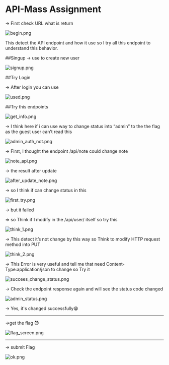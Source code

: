 # API-Mass Assignment

→ First check URL what is return 

![begin.png](API-Mass%20Assignment%2018247c97d4b3801d921efd19187d883e/begin.png)

This detect  the API endpoint and how it use so I try all this endpoint to understand this behavior.

##Singup → use to create new user

![signup.png](API-Mass%20Assignment%2018247c97d4b3801d921efd19187d883e/signup.png)

##Try Login

→ After login you can use

![used.png](API-Mass%20Assignment%2018247c97d4b3801d921efd19187d883e/used.png)

##Try this endpoints 

![get_info.png](API-Mass%20Assignment%2018247c97d4b3801d921efd19187d883e/get_info.png)

→ I think here if i can use way to change status into “admin” to the the flag as the guest user can’t read this 

![admin_auth_not.png](API-Mass%20Assignment%2018247c97d4b3801d921efd19187d883e/admin_auth_not.png)

→ First, I thought the endpoint /api/note could change note

![note_api.png](API-Mass%20Assignment%2018247c97d4b3801d921efd19187d883e/note_api.png)

→ the result after update

![after_update_note.png](API-Mass%20Assignment%2018247c97d4b3801d921efd19187d883e/after_update_note.png)

→ so I think if can change status in  this 

![first_try.png](API-Mass%20Assignment%2018247c97d4b3801d921efd19187d883e/first_try.png)

→ but it failed 

⇒ so Think if I modify in the /api/user/ itself so try this 

![think_1.png](API-Mass%20Assignment%2018247c97d4b3801d921efd19187d883e/think_1.png)

→ This detect it’s not change by this way so Think to modify HTTP request method into PUT

![think_2.png](API-Mass%20Assignment%2018247c97d4b3801d921efd19187d883e/think_2.png)

→ This Error is very useful and tell me that need Content-Type:application/json to change so Try it

![succees_change_status.png](API-Mass%20Assignment%2018247c97d4b3801d921efd19187d883e/succees_change_status.png)

→ Check the endpoint response again and will see the status code changed

![admin_status.png](API-Mass%20Assignment%2018247c97d4b3801d921efd19187d883e/admin_status.png)

→ Yes, it's changed successfully😁

---

→get the flag 😈

![flag_screen.png](API-Mass%20Assignment%2018247c97d4b3801d921efd19187d883e/flag_screen.png)

---

→ submit Flag 

![ok.png](API-Mass%20Assignment%2018247c97d4b3801d921efd19187d883e/ok.png)